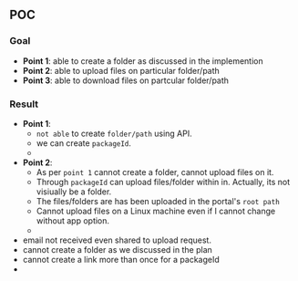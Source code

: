 ## POC

### Goal

- **Point 1**: able to create a folder as discussed in the implemention
- **Point 2**: able to upload files on particular folder/path
- **Point 3**: able to download files on partcular folder/path

### Result

- **Point 1**:
  - `not able` to create `folder/path` using API.
  - we can create `packageId`.
  -
- **Point 2**:
  - As per `point 1` cannot create a folder, cannot upload files on it.
  - Through `packageId` can upload files/folder within in. Actually, its not visiually be a folder.
  - The files/folders are has been uploaded in the portal's `root path`
  - Cannot upload files on a Linux machine even if I cannot change without app option.
  -
- email not received even shared to upload request.
- cannot create a folder as we discussed in the plan
- cannot create a link more than once for a packageId
-
